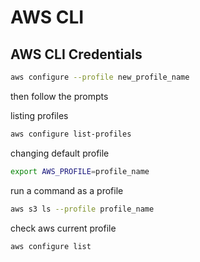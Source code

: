 # AWS CLI
## AWS CLI Credentials
```bash
aws configure --profile new_profile_name
```
then follow the prompts

listing profiles
```bash
aws configure list-profiles
```

changing default profile
```bash
export AWS_PROFILE=profile_name
```

run a command as a profile
```bash
aws s3 ls --profile profile_name
```

check aws current profile
```bash
aws configure list
```